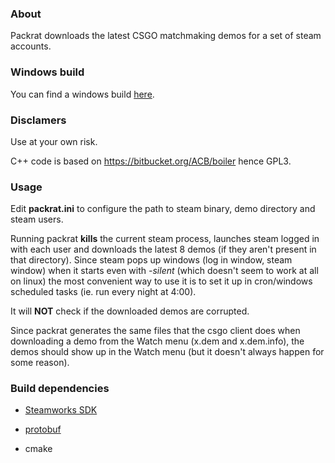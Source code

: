 ### About ###
Packrat downloads the latest CSGO matchmaking demos for a set of steam accounts.

### Windows build ###
You can find a windows build [here](https://bitbucket.org/bugdone/packrat/downloads/packrat_win32.zip).

### Disclamers ###
Use at your own risk.

C++ code is based on https://bitbucket.org/ACB/boiler hence GPL3.

### Usage ###
Edit __packrat.ini__ to configure the path to steam binary, demo directory and steam users.

Running packrat __kills__ the current steam process, launches steam logged in with each user and downloads the latest 8 demos (if they aren't present in that directory). Since steam pops up windows (log in window, steam window) when it starts even with _-silent_ (which doesn't seem to work at all on linux) the most convenient way to use it is to set it up in cron/windows scheduled tasks (ie. run every night at 4:00).

It will __NOT__ check if the downloaded demos are corrupted.

Since packrat generates the same files that the csgo client does when downloading a demo from the Watch menu (x.dem and x.dem.info), the demos should show up in the Watch menu (but it doesn't always happen for some reason).

### Build dependencies ###
* [Steamworks SDK](https://partner.steamgames.com/)

* [protobuf](https://developers.google.com/protocol-buffers/docs/downloads)

* cmake